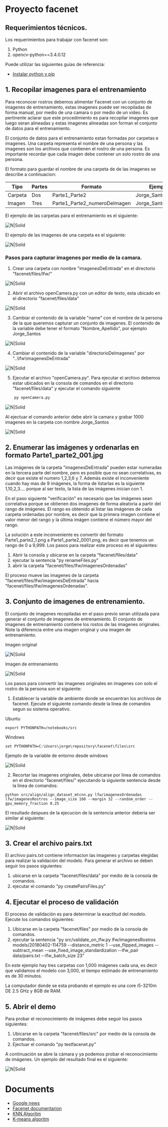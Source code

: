 # Proyecto facenet

## Requerimientos técnicos.

Los requerimientos para trabajar con facenet son:

1. Python
2. opencv-python==3.4.0.12

Puede utilizar las siguientes guias de referencia:

 * [Instalar python y pip](https://github.com/BurntSushi/nfldb/wiki/Python-&-pip-Windows-installation)



## 1. Recopilar imagenes para el entrenamiento

Para reconocer rostros debemos alimentar Facenet con un conjunto de imagenes de entrenamiento, estas imagenes puede ser recopiladas de forma manual, por medio de una camara o por medio de un video.   Es pertinente aclarar que este procedimiento es para recopilar imagenes que luego seran alineadas y estas imagenes alineadas son forman el conjunto de datos para el entrenamiento.

El conjunto de datos para el entrenamiento estan formadas por carpetas e imagenes.    Una carpeta representa el nombre de una persona y las imagenes son los archivos que contienen el rostro de una persona.    Es importante recordar que cada imagen debe contener un solo rostro de una persona.

El formato para guardar el nombre de una carpeta de de las imagenes se describe a continuacion:


| Tipo | Partes | Formato | Ejemplo |
| ------ | ------ | ------ | ------ |
| Carpeta | Dos | Parte1_Parte2 | Jorge_Santos |
| Imagen | Tres | Parte1_Parte2_numeroDeImagen | Jorge_Santos_1.jpg |


El ejemplo de las carpetas para el entrenamiento es el siguiente:

![N|Solid](imagenes/carpetaImagenesDeEntrada.JPG)

El ejemplo de las imagenes de una carpeta es el siguiente:

![N|Solid](imagenes/carpetaJorge_Santos.JPG)



### Pasos para capturar imagenes por medio de la camara.

1. Crear una carpeta con nombre "imagenesDeEntrada" en el directorio "facenet/files/lfw/"

![N|Solid](imagenes/crearCarpetaImagenesDeEntrada.JPG)

2. Abrir el archivo openCamera.py con un editor de texto, esta ubicado en el directorio "facenet/files/data"

![N|Solid](imagenes/carpetaData.JPG)


3.  Cambiar el contenido de la variable "name" con el nombre de la persona de la que queremos capturar un conjunto de imagenes. El contenido de la variable debe tener el formato "Nombre_Apellido", por ejemplo Jorge_Santos

![N|Solid](imagenes/archivoOpenCamera.JPG)


4. Cambiar el contenido de la variable "directorioDeImagenes" por "..\lfw\imagenesDeEntrada"

![N|Solid](imagenes/archivoOpenCamera.JPG)


5. Ejecutar el archivo "openCamera.py".  Para ejecutar el archivo debemos estar ubicados en la consola de comandos en el directorio "facenet/files/data" y ejecutar el comando siguiente

```sh
	py openCamera.py
```

![N|Solid](imagenes/ejecutarOpenCamera.JPG)

Al ejectuar el comando anterior debe abrir la camara y grabar 1000 imagenes en la carpeta con nombre Jorge_Santos

![N|Solid](imagenes/carpetaJorge_Santos.JPG)


## 2. Enumerar las imágenes y ordenarlas en formato Parte1_parte2_001.jpg

Las imágenes de la carpeta "imagenesDeEntrada" pueden estar numeradas en la tercera parte del nombre, pero es posible que no sean correlativas, es decir que existe el numero 1,2,3,6 y 7.   Además existe el inconveniente cuando hay mas de 9 imágenes, la forma de listarlas es la siguiente 1,10,2,3.... porque al ser texto, la lista de las imágenes inician con 1.  

En el paso siguiente "verificación" es necesario que las imágenes sean correlativa porque se obtienen dos imagenes de forma aleatoria a partir del rango de imágenes.  El rango es obtenido al listar las imágenes de cada carpeta ordenadas por nombre, es decir que la primera imagen contiene el valor menor del rango y la última imágen contiene el número mayor del rango.    

La solución a este inconveniente es convertir del formato Parte1_parte2_1.png a Parte1_parte2_0001.png, es decir que tenemos un rango de 0 a 9,999.  Los pasos para realizar este proceso es el siguientes:

1. Abrir la consola y ubicarse en la carpeta "facenet/files/data"
2. ejecutar la sentencia "py renameFiles.py"
3. abrir la carpeta "facenet/files/lfw/imagenesOrdenadas"

El proceso mueve las imagenes de la carpeta "facenet/files/lfw/imagenesDeEntrada" hacia "facenet/files/lfw/imagenesOrdenadas".


## 3. Conjunto de imagenes de entrenamiento.

El conjunto de imagenes recopiladas en el paso previo seran utilizada para generar el conjunto de imagenes de entrenamiento.   El conjunto de imagenes de entrenamiento contiene los rostos de las imagenes originales.   Note la diferencia entre una imagen original y una imagen de entrenamiento.


Imagen original

![N|Solid](imagenes/Jorge_Santos_1.JPG)

Imagen de entrenamiento

![N|Solid](imagenes/Jorge_Santos_1Rostro.png)


Los pasos para convertir las imagenes originales en imagenes con solo el rostro de la persona son el siguiente:

1. Establecer la variable de ambiente donde se encuentran los archivos de facenet.   Ejecute el siguiente comando desde la linea de comandos segun su sistema operativo.


Ubuntu

```
export PYTHONPATH=/notebooks/src
```

Windows

```
set PYTHONPATH=C:\Users\jorge\repository\facenet\files\src
```


Ejemplo de la variable de entorno desde windows


![N|Solid](imagenes/variableDeEntornoDesdeWindows.jpg)


2. Recortar las imagenes originales, debe ubicarse por linea de comandos en el directorio "facenet/files/" ejecutando la siguiente sentencia desde la linea de comandos:

```
python src/align/align_dataset_mtcnn.py lfw/imagenesOrdenadas lfw/imagenesRostros --image_size 160 --margin 32 --random_order --gpu_memory_fraction 0.25
```

El resultado despues de la ejecucion de la sentencia anterior deberia ser similar al siguiente:


![N|Solid](imagenes/resultadoDeImagenesRecortadas.jpg)


## 3. Crear el archivo pairs.txt

El archivo pairs.txt contiene informacion las imagenes y carpetas elegidas para realizar la validación del modelo.   Para generar el archivo se deben seguir los pasos siguientes:

1. ubicarse en la carpeta "facenet/files/data" por medio de la consola de comandos.
2. ejecutar el comando "py createPairsFiles.py"

## 4. Ejecutar el proceso de validación

El proceso de validación es para determinar la exactitud del modelo.  Ejecute los comandos siguientes:

1. Ubicarse en la carpeta "facenet/files" por medio de la consola de comandos.
2. ejecutar la sentencia "py src/validate_on_lfw.py lfw/imagenesRostros models/20180402-114759 --distance_metric 1 --use_flipped_images --subtract_mean --use_fixed_image_standardization --lfw_pair data/pairs.txt  --lfw_batch_size 23"

En este ejemplo hay tres carpetas con 1,000 imágenes cada una, es decir que validamos el modelo con 3,000, el tiempo estimado de entrenamiento es de 30 minutos.

La computador donde se esta probando el ejemplo es una core i5-3210m DE 2.5 GHz y 8GB de RAM.


## 5. Abrir el demo 

Para probar el reconocimiento de imágenes debe seguir los pasos siguientes:

1. Ubicarse en la carpeta "facenet/files/src" por medio de la consola de comandos.
2. Ejectuar el comando "py testfacenet.py"

A continuación se abre la cámara y ya podemos probar el reconocimiento de imágenes.   Un ejemplo del resultado final es el siguiente:

![N|Solid](imagenes/demoFacenet.jpg)


# Documents

* [Google news](https://www.unocero.com/noticias/ciencia/google-nuestro-sistema-de-reconocimiento-de-rostros-es-el-mejor/)
* [Facenet documentarion](https://arxiv.org/pdf/1503.03832.pdf)
* [KNN Algoritm](https://www.analiticaweb.es/algoritmo-knn-modelado-datos/)
* [K-means algoritm](https://es.wikipedia.org/wiki/K-means)
